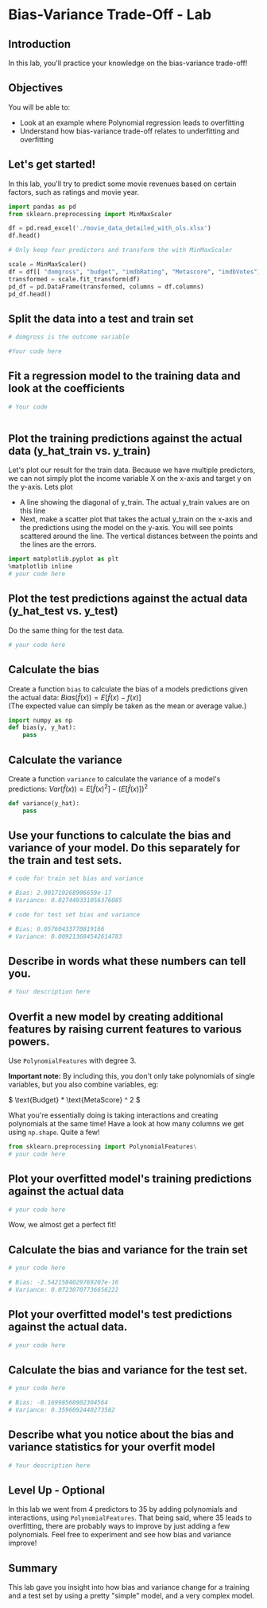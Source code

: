 
# Bias-Variance Trade-Off - Lab

## Introduction

In this lab, you'll practice your knowledge on the bias-variance trade-off!

## Objectives

You will be able to: 
- Look at an example where Polynomial regression leads to overfitting
- Understand how bias-variance trade-off relates to underfitting and overfitting

## Let's get started!

In this lab, you'll try to predict some movie revenues based on certain factors, such as ratings and movie year.


```python
import pandas as pd
from sklearn.preprocessing import MinMaxScaler

df = pd.read_excel('./movie_data_detailed_with_ols.xlsx')
df.head()
```


```python
# Only keep four predictors and transform the with MinMaxScaler

scale = MinMaxScaler()
df = df[[ "domgross", "budget", "imdbRating", "Metascore", "imdbVotes"]]
transformed = scale.fit_transform(df)
pd_df = pd.DataFrame(transformed, columns = df.columns)
pd_df.head()
```

## Split the data into a test and train set


```python
# domgross is the outcome variable
```


```python
#Your code here
```

## Fit a regression model to the training data and look at the coefficients


```python
# Your code 
```


```python

```

## Plot the training predictions against the actual data (y_hat_train vs. y_train)

Let's plot our result for the train data. Because we have multiple predictors, we can not simply plot the income variable X on the x-axis and target y on the y-axis. Lets plot 
- A line showing the diagonal of y_train. The actual y_train values are on this line
- Next, make a scatter plot that takes the actual y_train on the x-axis and the predictions using the model on the y-axis. You will see points scattered around the line. The vertical distances between the points and the lines are the errors.


```python
import matplotlib.pyplot as plt
%matplotlib inline
# your code here
```

## Plot the test predictions against the actual data (y_hat_test vs. y_test)

Do the same thing for the test data.


```python
# your code here
```

## Calculate the bias
Create a function `bias` to calculate the bias of a models predictions given the actual data: $Bias(\hat{f}(x)) = E[\hat{f}(x)-f(x)]$   
(The expected value can simply be taken as the mean or average value.)  



```python
import numpy as np
def bias(y, y_hat):
    pass
```

## Calculate the variance
Create a function `variance` to calculate the variance of a model's predictions: $Var(\hat{f}(x)) = E[\hat{f}(x)^2] - \big(E[\hat{f}(x)]\big)^2$


```python
def variance(y_hat):
    pass
```

## Use your functions to calculate the bias and variance of your model. Do this separately for the train and test sets.


```python
# code for train set bias and variance

# Bias: 2.901719268906659e-17 
# Variance: 0.027449331056376085
```


```python
# code for test set bias and variance

# Bias: 0.05760433770819166 
# Variance: 0.009213684542614783
```

## Describe in words what these numbers can tell you.


```python
# Your description here
```

## Overfit a new model by creating additional features by raising current features to various powers.

Use `PolynomialFeatures` with degree 3. 

**Important note:** By including this, you don't only take polynomials of single variables, but you also combine variables, eg:

$ \text{Budget} * \text{MetaScore} ^ 2 $

What you're essentially doing is taking interactions and creating polynomials at the same time! Have a look at how many columns we get using `np.shape`. Quite a few!



```python
from sklearn.preprocessing import PolynomialFeatures\
# your code here
```

## Plot your overfitted model's training predictions against the actual data


```python
# your code here
```

Wow, we almost get a perfect fit!

## Calculate the bias and variance for the train set


```python
# your code here

# Bias: -2.5421584029769207e-16 
# Variance: 0.07230707736656222
```

## Plot your overfitted model's test predictions against the actual data.


```python
# your code here
```

##  Calculate the bias and variance for the test set.


```python
# your code here

# Bias: -0.16998568902304564 
# Variance: 0.3596092440273582
```

## Describe what you notice about the bias and variance statistics for your overfit model


```python
# Your description here
```

## Level Up - Optional

In this lab we went from 4 predictors to 35 by adding polynomials and interactions, using `PolynomialFeatures`. That being said, where 35 leads to overfitting, there are probably ways to improve by just adding a few polynomials. Feel free to experiment and see how bias and variance improve!

## Summary

This lab gave you insight into how bias and variance change for a training and a test set by using a pretty "simple" model, and a very complex model. 
